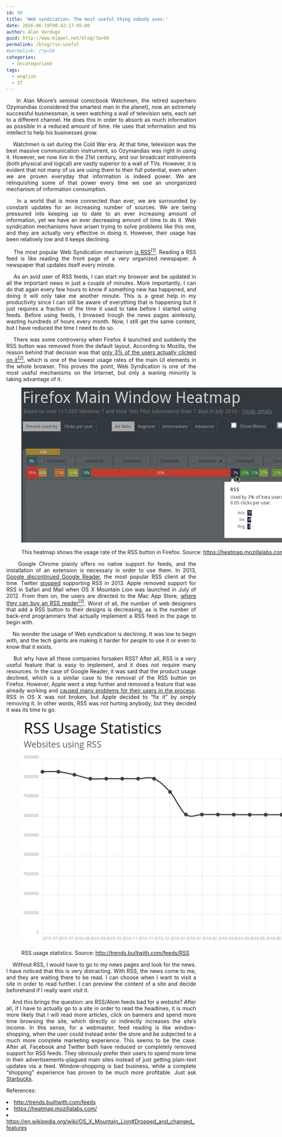 ```yaml
---
id: 50
title: 'Web syndication: The most useful thing nobody uses.'
date: 2016-06-19T00:42:17-05:00
author: Alan Verdugo
guid: http://www.kippel.net/blog/?p=50
permalink: /blog/rss-useful
#permalink: /?p=50
categories:
  - Uncategorized
tags:
  - english
  - IT
---
```

<p style="text-align: justify;">
      In Alan Moore&#8217;s seminal comicbook Watchmen, the retired superhero Ozymandias (considered the smartest man in the planet), now an extremely successful businessman, is seen watching a wall of television sets, each set to a different channel. He does this in order to absorb as much information as possible in a reduced amount of time. He uses that information and his intellect to help his businesses grow.
</p>

<p style="text-align: justify;">
      Watchmen is set during the Cold War era. At that time, television was the best massive communication instrument, so Ozymandias was right in using it. However, we now live in the 21st century, and our broadcast instruments (both physical and logical) are vastly superior to a wall of TVs. However, it is evident that not many of us are using them to their full potential, even when we are proven everyday that information is indeed power. We are relinquishing some of that power every time we use an unorganized mechanism of information consumption.
</p>

<p style="text-align: justify;">
      In a world that is more connected than ever, we are surrounded by constant updates for an increasing number of sources. We are being pressured into keeping up to date to an ever increasing amount of information, yet we have an ever decreasing amount of time to do it. Web syndication mechanisms have arisen trying to solve problems like this one, and they are actually very effective in doing it. However, their usage has been relatively low and it keeps declining.
</p>

<p style="text-align: justify;">
      The most popular Web Syndication mechanism <a href="http://trends.builtwith.com/feeds" target="_blank">is RSS<sup>[1]</sup></a>. Reading a RSS feed is like reading the front page of a very organized newspaper. A newspaper that updates itself every minute.
</p>

<p style="text-align: justify;">
      As an avid user of RSS feeds, I can start my browser and be updated in all the important news in just a couple of minutes. More importantly, I can do that again every few hours to know if something new has happened, and doing it will only take me another minute. This is a great help in my productivity since I can still be aware of everything that is happening but it just requires a fraction of the time it used to take before I started using feeds. Before using feeds, I browsed trough the news pages aimlessly, wasting hundreds of hours every month. Now, I still get the same content, but I have reduced the time I need to do so.
</p>

<p style="text-align: justify;">
      There was some controversy when Firefox 4 launched and suddenly the RSS button was removed from the default layout. According to Mozilla, the reason behind that decision was that <a href="https://heatmap.mozillalabs.com/" target="_blank">only 3% of the users actually clicked on it<sup>[2]</sup></a>, which is one of the lowest usage rates of the main UI elements in the whole browser. This proves the point, Web Syndication is one of the most useful mechanisms on the Internet, but only a waning minority is taking advantage of it.
</p><figure id="attachment_979" aria-describedby="caption-attachment-979" style="width: 978px" class="wp-caption aligncenter">

[<img class="wp-image-979 size-full" src="https://raw.githubusercontent.com/alanverdugo/alanverdugo.github.io/master/wp-content/uploads/2015/11/heatmap.png" alt="Based on over 117,000 Windows 7 and Vista Test Pilot submissions from 7 days in July 2010." width="978" height="411" />](https://raw.githubusercontent.com/alanverdugo/alanverdugo.github.io/master/wp-content/uploads/2015/11/heatmap.png)<figcaption id="caption-attachment-979" class="wp-caption-text">This heatmap shows the usage rate of the RSS button in Firefox. Source: <a href="https://heatmap.mozillalabs.com/" target="_blank">https://heatmap.mozillalabs.com/</a></figcaption></figure> 

<p style="text-align: justify;">
      Google Chrome plainly offers no native support for feeds, and the installation of an extension is necessary in order to use them. In 2013, <a href="http://www.cnet.com/news/google-closes-the-book-on-reader-announces-july-1-sunset/" target="_blank">Google discontinued Google Reader</a>, the most popular RSS client at the time. Twitter <a href="https://twittercommunity.com/t/rss-feeds/6379/2" target="_blank">stopped</a> supporting RSS in 2013. Apple removed support for RSS in Safari and Mail when OS X Mountain Lion was launched in July of 2012. From then on, the users are directed to the Mac App Store, <a href="https://en.wikipedia.org/wiki/OS_X_Mountain_Lion#Dropped_and_changed_features" target="_blank">where they can buy an RSS reader<sup>[3]</sup></a>. Worst of all, the number of web designers that add a RSS button to their designs is decreasing, as is the number of back-end programmers that actually implement a RSS feed in the page to begin with.
</p>

<p style="text-align: justify;">
      No wonder the usage of Web syndication is declining. It was low to begin with, and the tech giants are making it harder for people to use it or even to know that it exists.
</p>

<p style="text-align: justify;">
      But why have all these companies forsaken RSS? After all, RSS is a very useful feature that is easy to implement, and it does not require many resources. In the case of Google Reader, it was said that the product usage declined, which is a similar case to the removal of the RSS button on Firefox. However, Apple went a step further and removed a feature that was already working and <a href="http://www.macobserver.com/tmo/article/apples_safari_6_rss_blunder" target="_blank">caused many problems for their users in the process</a>. RSS in OS X was not broken, but Apple decided to &#8220;fix it&#8221; by simply removing it. In other words, RSS was not hurting anybody, but they decided it was its time to go.
</p><figure id="attachment_1192" aria-describedby="caption-attachment-1192" style="width: 714px" class="wp-caption aligncenter">

[<img class="size-full wp-image-1192" src="https://raw.githubusercontent.com/alanverdugo/alanverdugo.github.io/master/wp-content/uploads/2016/06/2016-06-19-000839_1920x1056_scrot.png" alt="RSS usage statistics. Source: http://trends.builtwith.com/feeds/RSS" width="714" height="597" />](http://trends.builtwith.com/feeds/RSS)<figcaption id="caption-attachment-1192" class="wp-caption-text">RSS usage statistics. Source: <a href="http://trends.builtwith.com/feeds/RSS" target="_blank">http://trends.builtwith.com/feeds/RSS</a></figcaption></figure> 

<p style="text-align: justify;">
      Without RSS, I would have to go to my news pages and look for the news. I have noticed that this is very distracting. With RSS, the news come to me, and they are waiting there to be read. I can choose when I want to visit a site in order to read further. I can preview the content of a site and decide beforehand if I really want visit it.
</p>

<p style="text-align: justify;">
      And this brings the question: are RSS/Atom feeds bad for a website? After all, if I have to actually go to a site in order to read the headlines, it is much more likely that I will read more articles, click on banners and spend more time browsing the site, which directly or indirectly increases the site&#8217;s income. In this sense, for a webmaster, feed reading is like window-shopping, when the user could instead enter the store and be subjected to a much more complete marketing experience. This seems to be the case. After all, Facebook and Twitter both have reduced or completely removed support for RSS feeds. They obviously prefer their users to spend more time in their advertisements-plagued main sites instead of just getting plain-text updates via a feed. Window-shopping is bad business, while a complete &#8220;shopping&#8221; experience has proven to be much more profitable. Just ask <a href="http://starbucksexperience.net/" target="_blank">Starbucks</a>.
</p>

<p style="text-align: justify;">
  References:
</p>

<li style="text-align: justify;">
  <a href="http://trends.builtwith.com/feeds" target="_blank">http://trends.builtwith.com/feeds</a>
</li>
<li style="text-align: justify;">
  <a href="https://heatmap.mozillalabs.com/" target="_blank">https://heatmap.mozillalabs.com/</a>
</li>
<li style="text-align: justify;">
  <a href="https://en.wikipedia.org/wiki/OS_X_Mountain_Lion#Dropped_and_changed_features" target="_blank">https://en.wikipedia.org/wiki/OS_X_Mountain_Lion#Dropped_and_changed_features</a>
</li>